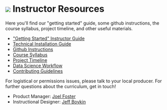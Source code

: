 # ![](https://ga-dash.s3.amazonaws.com/production/assets/logo-9f88ae6c9c3871690e33280fcf557f33.png) Instructor Resources

Here you'll find our "getting started" guide, some github instructions, the course syllabus, project timeline, and other useful materials.

- ["Getting Started" Instructor Guide](./instructor-prep.md)
- [Technical Installation Guide](./tech-guide.md)
- [Github Instructions](./github-repo-instance-guide.md)
- [Course Syllabus](./ds-syllabus.pdf)
- [Project Timeline](./DS-project-due-dates.pdf)
- [Data Science Workflow](./data-science-workflow-final.pdf)
- [Contributing Guidelines](./course-feedback-guidelines.md)

For logistical or permissions issues, please talk to your local producer. For further questions about the curriculum, get in touch!
- Product Manager: [Joel Foster](joel.foster@ga.co)
- Instructional Designer: [Jeff Boykin](jeff.boykin@ga.co)
